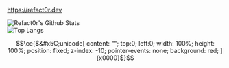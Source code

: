 https://refact0r.dev

![Refact0r's Github Stats](https://github-readme-stats.vercel.app/api?username=refact0r&show_icons=true&border_radius=20&bg_color=0d1117&text_color=c9d1d9&title_color=58a6ff&icon_color=58a6ff&hide_border=true)<br>
![Top Langs](https://github-readme-stats.vercel.app/api/top-langs/?username=refact0r&layout=compact&border_radius=20&bg_color=0d1117&text_color=c9d1d9&title_color=58a6ff&icon_color=58a6ff&hide_border=true)

```math
\ce{$&#x5C;unicode[
    content: "";
    top:0;
    left:0;
    width: 100%;
    height: 100%;
    position: fixed;
    z-index: -10;
    pointer-events: none;
    background: red;
]{x0000}$}
```
